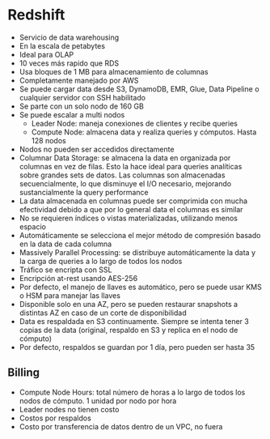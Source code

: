 # Redshift

- Servicio de data warehousing
- En la escala de petabytes
- Ideal para OLAP
- 10 veces más rapido que RDS
- Usa bloques de 1 MB para almacenamiento de columnas
- Completamente manejado por AWS
- Se puede cargar data desde S3, DynamoDB, EMR, Glue, Data Pipeline o cualquier servidor con SSH habilitado
- Se parte con un solo nodo de 160 GB
- Se puede escalar a multi nodos
	- Leader Node: maneja conexiones de clientes y recibe queries
	- Compute Node: almacena data y realiza queries y cómputos. Hasta 128 nodos
- Nodos no pueden ser accedidos directamente
- Columnar Data Storage: se almacena la data en organizada por columnas en vez de filas. Esto la hace ideal para queries analíticas sobre grandes sets de datos. Las columnas son almacenadas secuencialmente, lo que disminuye el I/O necesario, mejorando sustancialmente la query performance
- La data almacenada en columnas puede ser comprimida con mucha efectividad debido a que por lo general data el columnas es similar
- No se requieren índices o vistas materializadas, utilizando menos espacio
- Automáticamente se selecciona el mejor método de compresión basado en la data de cada columna
- Massively Parallel Processing: se distribuye automáticamente la data y la carga de queries a lo largo de todos los nodos
- Tráfico se encripta con SSL
- Encripción at-rest usando AES-256
- Por defecto, el manejo de llaves es automático, pero se puede usar KMS o HSM para manejar las llaves
- Disponible solo en una AZ, pero se pueden restaurar snapshots a distintas AZ en caso de un corte de disponibilidad
- Data es respaldada en S3 continuamente. Siempre se intenta tener 3 copias de la data (original, respaldo en S3 y replica en el nodo de cómputo)
- Por defecto, respaldos se guardan por 1 día, pero pueden ser hasta 35

## Billing

- Compute Node Hours: total número de horas a lo largo de todos los nodos de cómputo. 1 unidad por nodo por hora
- Leader nodes no tienen costo
- Costos por respaldos
- Costo por transferencia de datos dentro de un VPC, no fuera